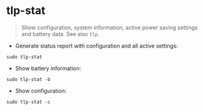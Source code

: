 # tlp-stat

> Show configuration, system information, active power saving settings and battery data. See also `tlp`.

- Generate status report with configuration and all active settings:

`sudo tlp-stat`

- Show battery information:

`sudo tlp-stat -b`

- Show configuration:

`sudo tlp-stat -c`
